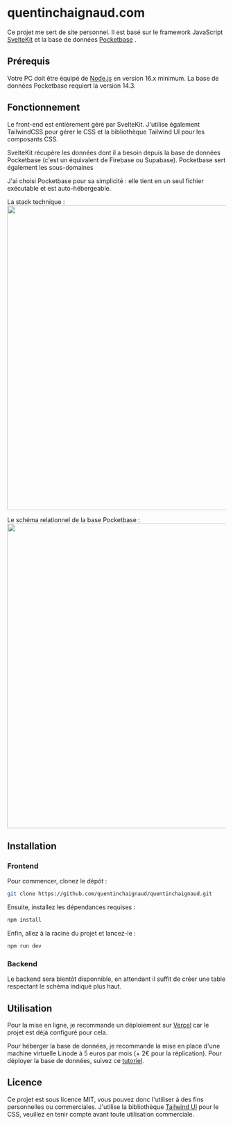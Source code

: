 # quentinchaignaud.com

Ce projet me sert de site personnel. Il est basé sur le framework JavaScript [SvelteKit](https://kit.svelte.dev/) et la base de données [Pocketbase](https://pocketbase.io/docs/) .

## Prérequis

Votre PC doit être équipé de [Node.js](https://nodejs.org/en) en version 16.x minimum. La base de données Pocketbase requiert la version 14.3.

## Fonctionnement

Le front-end est entièrement géré par SvelteKit. J'utilise également TailwindCSS pour gérer le CSS et la bibliothèque Tailwind UI pour les composants CSS.

SvelteKit récupère les données dont il a besoin depuis la base de données Pocketbase (c'est un équivalent de Firebase ou Supabase). Pocketbase sert également les sous-domaines

J'ai choisi Pocketbase pour sa simplicité : elle tient en un seul fichier exécutable et est auto-hébergeable.

La stack technique :
<img src="https://github.com/quentinchaignaud/quentinchaignaud/blob/main/docs/schema-full-stack.png" width="700">

Le schéma relationnel de la base Pocketbase :
<img src="https://github.com/quentinchaignaud/quentinchaignaud/blob/main/docs/sql-schema.png" width="700">

## Installation

### Frontend

Pour commencer, clonez le dépôt :

```bash
git clone https://github.com/quentinchaignaud/quentinchaignaud.git
```

Ensuite, installez les dépendances requises :

```bash
npm install
```

Enfin, allez à la racine du projet et lancez-le :

```bash
npm run dev
```

### Backend

Le backend sera bientôt disponnible, en attendant il suffit de créer une table respectant le schéma indiqué plus haut.

<!-- Pour le backend, il faut également cloner ce dépôt :

```bash
git clone <pocketbase>
```

Et le démarrer depuis le dossier où il a été déposé :

```bash
./pocketbase serve
``` -->

## Utilisation

Pour la mise en ligne, je recommande un déploiement sur [Vercel](https://vercel.com/solutions/svelte) car le projet est déjà configuré pour cela.

Pour héberger la base de données, je recommande la mise en place d'une machine virtuelle Linode à 5 euros par mois (+ 2€ pour la réplication). Pour déployer la base de données, suivez ce [tutoriel](https://pocketbase.io/docs/going-to-production/).

## Licence

Ce projet est sous licence MIT, vous pouvez donc l'utiliser à des fins personnelles ou commerciales. J'utilise la bibliothèque [Tailwind UI](https://tailwindui.com/license) pour le CSS, veuillez en tenir compte avant toute utilisation commerciale.
